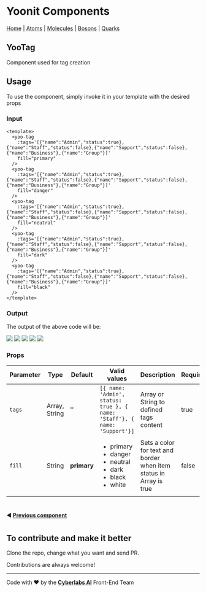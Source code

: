 # Yoonit Components

[Home](https://github.com/Yoonit-Labs/vue-yoonit-components/blob/development/README.md) | [Atoms](https://github.com/Yoonit-Labs/vue-yoonit-components/blob/development/README.md#atoms) | [Molecules](https://github.com/Yoonit-Labs/vue-yoonit-components/blob/development/README.md#molecules) | [Bosons](https://github.com/Yoonit-Labs/vue-yoonit-components/blob/development/README.md#bosons) | [Quarks](https://github.com/Yoonit-Labs/vue-yoonit-components/blob/development/README.md#quarks)

## YooTag

Component used for tag creation

## Usage

To use the component, simply invoke it in your template with the desired props

### Input
```vue
<template>
  <yoo-tag
    :tags='[{"name":"Admin","status":true},{"name":"Staff","status":false},{"name":"Support","status":false},{"name":"Business"},{"name":"Group"}]'
    fill="primary"
  />
  <yoo-tag
    :tags='[{"name":"Admin","status":true},{"name":"Staff","status":false},{"name":"Support","status":false},{"name":"Business"},{"name":"Group"}]'
    fill="danger"
  />
  <yoo-tag
    :tags='[{"name":"Admin","status":true},{"name":"Staff","status":false},{"name":"Support","status":false},{"name":"Business"},{"name":"Group"}]'
    fill="neutral"
  />
  <yoo-tag
    :tags='[{"name":"Admin","status":true},{"name":"Staff","status":false},{"name":"Support","status":false},{"name":"Business"},{"name":"Group"}]'
    fill="dark"
  />
  <yoo-tag
    :tags='[{"name":"Admin","status":true},{"name":"Staff","status":false},{"name":"Support","status":false},{"name":"Business"},{"name":"Group"}]'
    fill="black"
  />
</template>
```
### Output

The output of the above code will be:

<img src="../../../../public/readme-img/tag-primary.png">
<img src="../../../../public/readme-img/tag-danger.png">
<img src="../../../../public/readme-img/tag-neutral.png">
<img src="../../../../public/readme-img/tag-dark.png">
<img src="../../../../public/readme-img/tag-black.png">

### Props

| Parameter | Type          | Default     | Valid values                              | Description                                    | Required |
|-----------|---------------|-------------|-------------------------------------------|------------------------------------------------|----------|
| `tags`    | Array, String | ''          | `[{ name: 'Admin', status: true }, { name: 'Staff'}, { name: 'Support'}]` | Array or String to defined tags content  | true     |
| `fill`    | String        | **primary** | <ul><li>primary</li><li>danger</li><li>neutral</li><li>dark</li><li>black</li><li>white</li></ul> | Sets a color for text and border when item status in Array is true | false    |

#

 #### :arrow_backward: [**Previous component**](../Switch/README.md)

#

## To contribute and make it better

Clone the repo, change what you want and send PR.

Contributions are always welcome!

---

Code with ❤ by the [**Cyberlabs AI**](https://cyberlabs.ai/) Front-End Team
